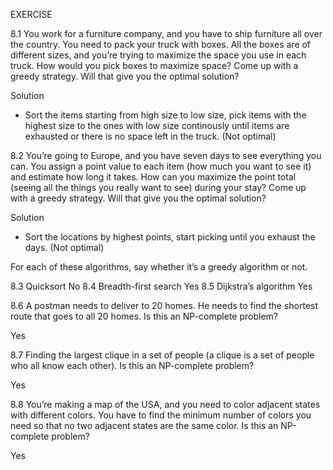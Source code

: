 EXERCISE

8.1 You work for a furniture company, and you have to ship furniture
all over the country. You need to pack your truck with boxes. All
the boxes are of different sizes, and you’re trying to maximize the
space you use in each truck. How would you pick boxes to maximize
space? Come up with a greedy strategy. Will that give you the
optimal solution?

Solution
* Sort the items starting from high size to low size, pick items with the highest size to the ones with low size continously until items are exhausted or there is no space left in the truck. 
(Not optimal)

8.2 You’re going to Europe, and you have seven days to see everything
you can. You assign a point value to each item (how much you want to see it) and estimate how long it takes. How can you maximize the point total (seeing all the things you really want to see) during your stay? Come up with a greedy strategy. Will that give you the optimal solution?

Solution
* Sort the locations by highest points, start picking until you exhaust the days. (Not optimal)



For each of these algorithms, say whether it’s a greedy algorithm or not.

8.3 Quicksort
No
8.4 Breadth-first search
Yes
8.5 Dijkstra’s algorithm
Yes


8.6 A postman needs to deliver to 20 homes. He needs to find the
shortest route that goes to all 20 homes. Is this an NP-complete
problem?

Yes

8.7 Finding the largest clique in a set of people (a clique is a set of people
who all know each other). Is this an NP-complete problem?

Yes

8.8 You’re making a map of the USA, and you need to color adjacent
states with different colors. You have to find the minimum number
of colors you need so that no two adjacent states are the same color.
Is this an NP-complete problem?

Yes

